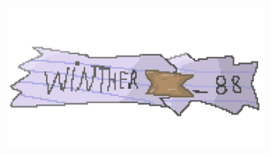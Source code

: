 <div class="center"> <img src="https://github.com/Winther88/Winther88/blob/main/github%20readme%20banner.png" alt="Winther" width="465" height="255"/> </a> </p>
